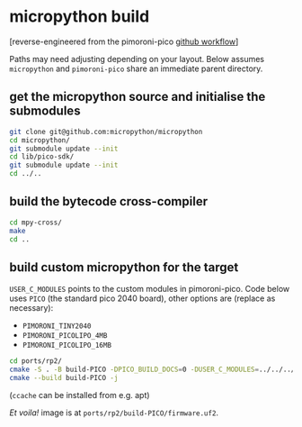 # micropython build

[reverse-engineered from the pimoroni-pico [github workflow](./.github/workflows/micropython.yml)]

Paths may need adjusting depending on your layout. Below assumes `micropython` and `pimoroni-pico` share an immediate parent directory.

## get the micropython source and initialise the submodules

```sh
git clone git@github.com:micropython/micropython
cd micropython/
git submodule update --init
cd lib/pico-sdk/
git submodule update --init
cd ../..
```

## build the bytecode cross-compiler

```sh
cd mpy-cross/
make
cd ..
```

## build custom micropython for the target

`USER_C_MODULES` points to the custom modules in pimoroni-pico. Code below uses `PICO` (the standard pico 2040 board), other options are (replace as necessary):
- `PIMORONI_TINY2040`
- `PIMORONI_PICOLIPO_4MB`
- `PIMORONI_PICOLIPO_16MB`

```sh
cd ports/rp2/
cmake -S . -B build-PICO -DPICO_BUILD_DOCS=0 -DUSER_C_MODULES=../../../pimoroni-pico/micropython/modules/micropython-pico.cmake -DMICROPY_BOARD=PICO -DCMAKE_C_COMPILER_LAUNCHER=ccache -DCMAKE_CXX_COMPILER_LAUNCHER=ccache
cmake --build build-PICO -j
```
(`ccache` can be installed from e.g. apt)

*Et voila!* image is at `ports/rp2/build-PICO/firmware.uf2`.
